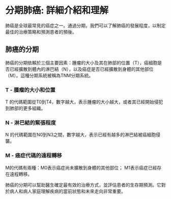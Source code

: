 
# 分期肺癌: 詳細介紹和理解

肺癌是全球最常見的癌症之一。通過分期，我們可以了解肺癌的發展程度，以制定最佳的治療策略和預測患者的預後。

## 肺癌的分期

肺癌的分期依賴於三個主要因素：腫瘤的大小及其在肺部的位置（T），癌細胞是否已經擴散到體內的淋巴結（N），以及癌症是否已經擴散到身體的其他部位（M）。這種分期系統被稱為TNM分期系統。

### T - 腫瘤的大小和位置

T 的代碼範圍從T0到T4，數字越大，表示腫瘤的大小越大，或者其已經開始侵犯到肺部的更多組織。

### N - 淋巴結的緊張程度

N 的代碼範圍在N0到N3之間，數字越大，表示已經有越多的淋巴結被癌細胞侵襲。

### M - 癌症代碼的遠程轉移

M的代碼有兩種：M0表示癌症尚未擴散到身體的其他部位； M1表示癌症已經存在遠程轉移。

肺癌的分期可以幫助醫生確定最有效的治療方式，並評估患者的生存期預測。它對於病人和病人家庭理解疾病的當前狀態和未來走向非常重要。
  